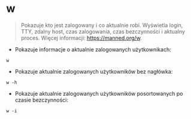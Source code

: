 # w

> Pokazuje kto jest zalogowany i co aktualnie robi.
> Wyświetla login, TTY, zdalny host, czas zalogowania, czas bezczynności i aktualny proces.
> Więcej informacji: <https://manned.org/w>.

- Pokazuje informacje o aktualnie zalogowanych użytkownikach:

`w`

- Pokazuje aktualnie zalogowanych użytkowników bez nagłówka:

`w -h`

- Pokazuje aktualnie zalogowanych użytkowników posortowanych po czasie bezczynności:

`w -i`
